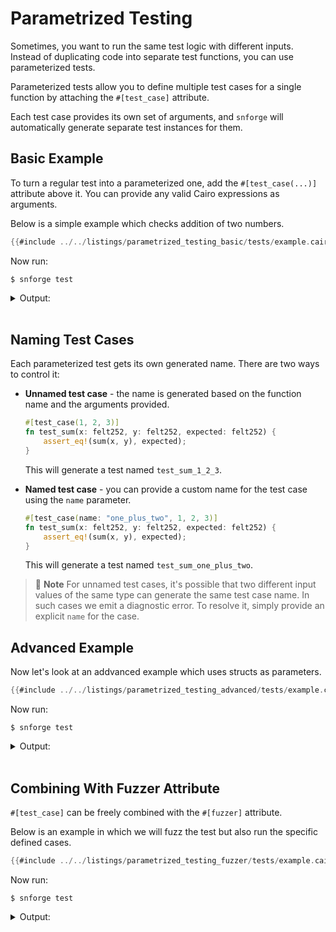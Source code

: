 # Parametrized Testing

Sometimes, you want to run the same test logic with different inputs.
Instead of duplicating code into separate test functions, you can use parameterized tests.

Parameterized tests allow you to define multiple test cases for a single function by attaching the
`#[test_case]` attribute.

Each test case provides its own set of arguments, and `snforge` will automatically generate separate test instances for them.

## Basic Example

To turn a regular test into a parameterized one, add the `#[test_case(...)]` attribute above it.
You can provide any valid Cairo expressions as arguments.

Below is a simple example which checks addition of two numbers.

```rust
{{#include ../../listings/parametrized_testing_basic/tests/example.cairo}}
```

Now run:

<!-- { "package_name": "parametrized_testing_basic" } -->
```shell
$ snforge test
```

<details>
<summary>Output:</summary>

```shell
Collected 2 test(s) from parametrized_testing_basic package
Running 0 test(s) from src/
Running 2 test(s) from tests/
[PASS] parametrized_testing_basic_integrationtest::example::test_sum_1_2_3 ([..])
[PASS] parametrized_testing_basic_integrationtest::example::test_sum_3_4_7 ([..])
Tests: 2 passed, 0 failed, 0 ignored, [..] filtered out
```
</details>
<br>

## Naming Test Cases

Each parameterized test gets its own generated name. There are two ways to control it:

 - **Unnamed test case** - the name is generated based on the function name and the arguments provided.

    ```rust
    #[test_case(1, 2, 3)]
    fn test_sum(x: felt252, y: felt252, expected: felt252) {
        assert_eq!(sum(x, y), expected);
    }
    ``` 
    This will generate a test named `test_sum_1_2_3`.

 - **Named test case** - you can provide a custom name for the test case using the `name` parameter.

    ```rust
    #[test_case(name: "one_plus_two", 1, 2, 3)]
    fn test_sum(x: felt252, y: felt252, expected: felt252) {
        assert_eq!(sum(x, y), expected);
    }
    ```
    This will generate a test named `test_sum_one_plus_two`.

> 📝 **Note**
> For unnamed test cases, it's possible that two different input values of the same type can generate the same test case name.
> In such cases we emit a diagnostic error.
> To resolve it, simply provide an explicit `name` for the case.

## Advanced Example

Now let's look at an addvanced example which uses structs as parameters.

```rust
{{#include ../../listings/parametrized_testing_advanced/tests/example.cairo}}
```

Now run:

<!-- { "package_name": "parametrized_testing_advanced" } -->
```shell
$ snforge test
```

<details>
<summary>Output:</summary>

```shell
Collected 3 test(s) from parametrized_testing_advanced package
Running 3 test(s) from tests/
[PASS] parametrized_testing_advanced_integrationtest::example::test_is_adult_user_name_alice_age_20_true ([..])
[PASS] parametrized_testing_advanced_integrationtest::example::test_is_adult_user_name_josh_age_18_true ([..])
[PASS] parametrized_testing_advanced_integrationtest::example::test_is_adult_user_name_bob_age_14_false ([..])
Running 0 test(s) from src/
Tests: 3 passed, 0 failed, 0 ignored, [..] filtered out
```
</details>
<br>

## Combining With Fuzzer Attribute

`#[test_case]` can be freely combined with the `#[fuzzer]` attribute.

Below is an example in which we will fuzz the test but also run the specific defined cases.

```rust
{{#include ../../listings/parametrized_testing_fuzzer/tests/example.cairo}}
```

Now run:

<!-- { "package_name": "parametrized_testing_fuzzer" } -->
```shell
$ snforge test
```

<details>
<summary>Output:</summary>

```shell
Collected 3 test(s) from parametrized_testing_fuzzer package
Running 3 test(s) from tests/
[PASS] parametrized_testing_fuzzer_integrationtest::example::test_sum_1_2_3 ([..])
[PASS] parametrized_testing_fuzzer_integrationtest::example::test_sum_3_4_7 ([..])
[FAIL] parametrized_testing_fuzzer_integrationtest::example::test_sum ([..])

Failure data:
    "assertion `sum(x, y) == expected` failed.
    sum(x, y): [..]
    expected: [..]"

Tests: 2 passed, 1 failed, 0 ignored, [..] filtered out
Fuzzer seed: [..]

Failures:
    parametrized_testing_fuzzer_integrationtest::example::test_sum
```
</details>
<br>